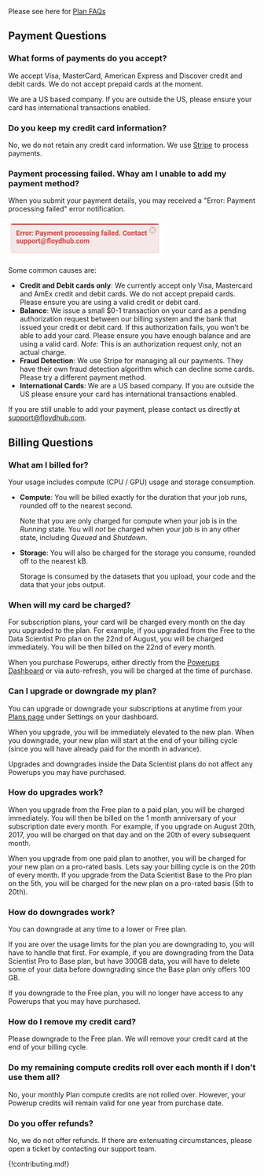 Please see here for [Plan FAQs](./plans.md)

## Payment Questions

### What forms of payments do you accept?

We accept Visa, MasterCard, American Express and Discover credit and debit cards. We do not accept prepaid cards at the moment. 

We are a US based company. If you are outside the US, please ensure your card has 
international transactions enabled.

### Do you keep my credit card information?

No, we do not retain any credit card information. We use
[Stripe](https://stripe.com/) to process payments.

### Payment processing failed. Whay am I unable to add my payment method?

When you submit your payment details, you may received a "Error: Payment processing failed" error notification.

![Payment processing failed](../img/payment-processing-failed.jpg)

Some common causes are:

- **Credit and Debit cards only**: We currently accept only Visa, Mastercard and AmEx credit and debit cards. We do not accept prepaid cards. Please ensure you are using a valid credit or debit card.
- **Balance**: We issue a small $0-1 transaction on your card as a pending authorization request between our billing system and the bank that issued your credit or debit card. If this authorization fails, you won't be able to add your card. Please ensure you have enough balance and are using a valid card. *Note*: This is an authorization request only, not an actual charge.
- **Fraud Detection**: We use Stripe for managing all our payments. They have their own fraud detection algorithm which can decline some cards. Please try a different payment method.
- **International Cards**: We are a US based company. If you are outside the US please ensure your card has international transactions enabled.

If you are still unable to add your payment, please contact us directly at [support@floydhub.com](mailto:support@floydhub.com).



## Billing Questions

### What am I billed for?

Your usage includes compute (CPU / GPU) usage and storage consumption. 

- **Compute**: You will be billed exactly for the duration that your job runs, rounded off to the nearest second.

    Note that you are only charged for compute when your job is in the *Running* state. You will *not* be charged when your job is in any other state, including *Queued* and *Shutdown*.

- **Storage**: You will also be charged for the storage you consume, rounded off to the nearest kB. 

    Storage is consumed by the datasets that you upload, your code and the data that your jobs output.

### When will my card be charged?

For subscription plans, your card will be charged every month on the day you upgraded to the plan. For example, if you upgraded from the Free to the Data Scientist Pro plan on the 22nd of August, you will be charged immediately. You will be then billed on the 22nd of every month.

When you purchase Powerups, either directly from the [Powerups Dashboard](https://www.floydhub.com/settings/powerups) or via auto-refresh, you will be charged at the time of purchase.

### Can I upgrade or downgrade my plan?

You can upgrade or downgrade your subscriptions at anytime from your [Plans page](https://www.floydhub.com/settings/plan) under Settings on your dashboard.

When you upgrade, you will be immediately elevated to the new plan. When you downgrade, your new plan will start at the end of your billing cycle (since you will have already paid for the month in advance).

Upgrades and downgrades inside the Data Scientist plans do not affect any Powerups you 
may have purchased.

### How do upgrades work?

When you upgrade from the Free plan to a paid plan, you will be charged immediately. You will then be billed on the 1 month anniversary of your subscription date every month. For example, if you upgrade on August 20th, 2017, you will be charged on that day and on the 20th of every subsequent month.

When you upgrade from one paid plan to another, you will be charged for your new plan on a pro-rated basis. Lets say your billing cycle is on the 20th of every month. If you upgrade from the Data Scientist Base to the Pro plan on the 5th, you will be charged for the new plan on a pro-rated basis (5th to 20th).

### How do downgrades work?

You can downgrade at any time to a lower or Free plan. 

If you are over the usage limits for the plan you are downgrading to, you will have to handle that first. For example, if you are downgrading from the Data Scientist Pro to Base plan, but have 300GB data, you will have to delete some of your data before downgrading since the Base plan only offers 100 GB.

If you downgrade to the Free plan, you will no longer have access to any Powerups that you may have purchased.

### How do I remove my credit card?

Please downgrade to the Free plan. We will remove your credit card at the end of your billing cycle.

### Do my remaining compute credits roll over each month if I don't use them all?

No, your monthly Plan compute credits are not rolled over. However, your Powerup credits will remain valid for one year from purchase date.

### Do you offer refunds?

No, we do not offer refunds. If there are extenuating circumstances, please open a ticket by contacting our support team.

{!contributing.md!}
